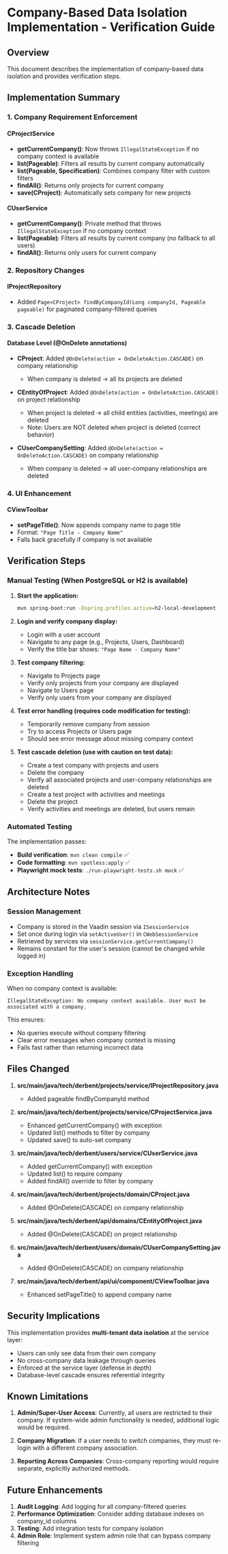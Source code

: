 # Company-Based Data Isolation Implementation - Verification Guide

## Overview
This document describes the implementation of company-based data isolation and provides verification steps.

## Implementation Summary

### 1. Company Requirement Enforcement

#### CProjectService
- **getCurrentCompany()**: Now throws `IllegalStateException` if no company context is available
- **list(Pageable)**: Filters all results by current company automatically
- **list(Pageable, Specification)**: Combines company filter with custom filters
- **findAll()**: Returns only projects for current company
- **save(CProject)**: Automatically sets company for new projects

#### CUserService  
- **getCurrentCompany()**: Private method that throws `IllegalStateException` if no company context
- **list(Pageable)**: Filters all results by current company (no fallback to all users)
- **findAll()**: Returns only users for current company

### 2. Repository Changes

#### IProjectRepository
- Added `Page<CProject> findByCompanyId(Long companyId, Pageable pageable)` for paginated company-filtered queries

### 3. Cascade Deletion

#### Database Level (@OnDelete annotations)
- **CProject**: Added `@OnDelete(action = OnDeleteAction.CASCADE)` on company relationship
  - When company is deleted → all its projects are deleted
  
- **CEntityOfProject**: Added `@OnDelete(action = OnDeleteAction.CASCADE)` on project relationship  
  - When project is deleted → all child entities (activities, meetings) are deleted
  - Note: Users are NOT deleted when project is deleted (correct behavior)
  
- **CUserCompanySetting**: Added `@OnDelete(action = OnDeleteAction.CASCADE)` on company relationship
  - When company is deleted → all user-company relationships are deleted

### 4. UI Enhancement

#### CViewToolbar
- **setPageTitle()**: Now appends company name to page title
- Format: `"Page Title - Company Name"`
- Falls back gracefully if company is not available

## Verification Steps

### Manual Testing (When PostgreSQL or H2 is available)

1. **Start the application:**
   ```bash
   mvn spring-boot:run -Dspring.profiles.active=h2-local-development
   ```

2. **Login and verify company display:**
   - Login with a user account
   - Navigate to any page (e.g., Projects, Users, Dashboard)
   - Verify the title bar shows: `"Page Name - Company Name"`

3. **Test company filtering:**
   - Navigate to Projects page
   - Verify only projects from your company are displayed
   - Navigate to Users page  
   - Verify only users from your company are displayed

4. **Test error handling (requires code modification for testing):**
   - Temporarily remove company from session
   - Try to access Projects or Users page
   - Should see error message about missing company context

5. **Test cascade deletion (use with caution on test data):**
   - Create a test company with projects and users
   - Delete the company
   - Verify all associated projects and user-company relationships are deleted
   - Create a test project with activities and meetings
   - Delete the project
   - Verify activities and meetings are deleted, but users remain

### Automated Testing

The implementation passes:
- **Build verification**: `mvn clean compile` ✅
- **Code formatting**: `mvn spotless:apply` ✅  
- **Playwright mock tests**: `./run-playwright-tests.sh mock` ✅

## Architecture Notes

### Session Management
- Company is stored in the Vaadin session via `ISessionService`
- Set once during login via `setActiveUser()` in `CWebSessionService`
- Retrieved by services via `sessionService.getCurrentCompany()`
- Remains constant for the user's session (cannot be changed while logged in)

### Exception Handling
When no company context is available:
```
IllegalStateException: No company context available. User must be associated with a company.
```

This ensures:
- No queries execute without company filtering
- Clear error messages when company context is missing
- Fails fast rather than returning incorrect data

## Files Changed

1. **src/main/java/tech/derbent/projects/service/IProjectRepository.java**
   - Added pageable findByCompanyId method

2. **src/main/java/tech/derbent/projects/service/CProjectService.java**
   - Enhanced getCurrentCompany() with exception
   - Updated list() methods to filter by company
   - Updated save() to auto-set company

3. **src/main/java/tech/derbent/users/service/CUserService.java**
   - Added getCurrentCompany() with exception
   - Updated list() to require company
   - Added findAll() override to filter by company

4. **src/main/java/tech/derbent/projects/domain/CProject.java**
   - Added @OnDelete(CASCADE) on company relationship

5. **src/main/java/tech/derbent/api/domains/CEntityOfProject.java**
   - Added @OnDelete(CASCADE) on project relationship

6. **src/main/java/tech/derbent/users/domain/CUserCompanySetting.java**
   - Added @OnDelete(CASCADE) on company relationship

7. **src/main/java/tech/derbent/api/ui/component/CViewToolbar.java**
   - Enhanced setPageTitle() to append company name

## Security Implications

This implementation provides **multi-tenant data isolation** at the service layer:
- Users can only see data from their own company
- No cross-company data leakage through queries
- Enforced at the service layer (defense in depth)
- Database-level cascade ensures referential integrity

## Known Limitations

1. **Admin/Super-User Access**: Currently, all users are restricted to their company. If system-wide admin functionality is needed, additional logic would be required.

2. **Company Migration**: If a user needs to switch companies, they must re-login with a different company association.

3. **Reporting Across Companies**: Cross-company reporting would require separate, explicitly authorized methods.

## Future Enhancements

1. **Audit Logging**: Add logging for all company-filtered queries
2. **Performance Optimization**: Consider adding database indexes on company_id columns
3. **Testing**: Add integration tests for company isolation
4. **Admin Role**: Implement system admin role that can bypass company filtering
